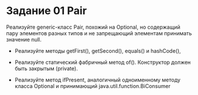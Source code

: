  # Задание 01 Pair

Реализуйте generic-класс Pair, похожий на Optional, но содержащий 
пару элементов разных типов и не запрещающий элементам принимать значение null.

- Реализуйте методы getFirst(), getSecond(), equals() и hashCode(), 

- Реализуйте статический фабричный метод of(). Конструктор должен быть закрытым (private). 

- Реализуйте метод ifPresent, аналогичный одноименному методу класса Optional и принимающий java.util.function.BiConsumer

